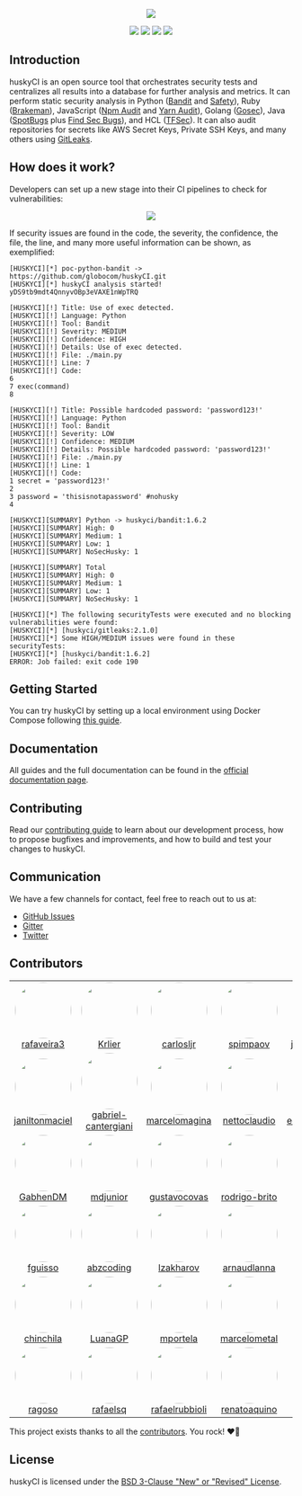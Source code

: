 <p align="center">
  <img src="https://raw.githubusercontent.com/wiki/globocom/huskyCI/images/huskyCI-logo.png" align="center" height="" />
  <!-- logo font: Anton -->
</p>

<p align="center">
  <a href="https://github.com/globocom/huskyCI/releases"><img src="https://img.shields.io/github/v/release/globocom/huskyCI"/></a>
  <a href="https://github.com/rafaveira3/writing-and-presentations/blob/master/DEFCON-27-APP-SEC-VILLAGE-Rafael-Santos-huskyCI-Finding-security-flaws-in-CI-before-deploying-them.pdf"><img src="https://img.shields.io/badge/DEFCON%2027-AppSec%20Village-black"/></a>
<a href="https://github.com/rafaveira3/contributions/blob/master/huskyCI-BlackHat-Europe-2019.pdf"><img src="https://img.shields.io/badge/Black%20Hat%20Europe%202019-Arsenal-black"/></a>
<a href="https://defectdojo.readthedocs.io/en/latest/integrations.html#huskyci-report"><img src="https://img.shields.io/badge/DefectDojo-Compatible-brightgreen"/></a>
</p>

## Introduction

huskyCI is an open source tool that orchestrates security tests and centralizes all results into a database for further analysis and metrics. It can perform static security analysis in Python ([Bandit][Bandit] and [Safety][Safety]), Ruby ([Brakeman][Brakeman]), JavaScript ([Npm Audit][NpmAudit] and [Yarn Audit][YarnAudit]), Golang ([Gosec][Gosec]), Java ([SpotBugs][SpotBugs] plus [Find Sec Bugs][FindSec]), and HCL ([TFSec][TFSec]). It can also audit repositories for secrets like AWS Secret Keys, Private SSH Keys, and many others using [GitLeaks][Gitleaks].

## How does it work?

Developers can set up a new stage into their CI pipelines to check for vulnerabilities:

<p align="center"><img src="huskyCI-stage.png"/></p>

If security issues are found in the code, the severity, the confidence, the file, the line, and many more useful information can be shown, as exemplified:

```
[HUSKYCI][*] poc-python-bandit -> https://github.com/globocom/huskyCI.git
[HUSKYCI][*] huskyCI analysis started! yDS9tb9mdt4QnnyvOBp3eVAXE1nWpTRQ

[HUSKYCI][!] Title: Use of exec detected.
[HUSKYCI][!] Language: Python
[HUSKYCI][!] Tool: Bandit
[HUSKYCI][!] Severity: MEDIUM
[HUSKYCI][!] Confidence: HIGH
[HUSKYCI][!] Details: Use of exec detected.
[HUSKYCI][!] File: ./main.py
[HUSKYCI][!] Line: 7
[HUSKYCI][!] Code:
6
7 exec(command)
8

[HUSKYCI][!] Title: Possible hardcoded password: 'password123!'
[HUSKYCI][!] Language: Python
[HUSKYCI][!] Tool: Bandit
[HUSKYCI][!] Severity: LOW
[HUSKYCI][!] Confidence: MEDIUM
[HUSKYCI][!] Details: Possible hardcoded password: 'password123!'
[HUSKYCI][!] File: ./main.py
[HUSKYCI][!] Line: 1
[HUSKYCI][!] Code:
1 secret = 'password123!'
2
3 password = 'thisisnotapassword' #nohusky
4

[HUSKYCI][SUMMARY] Python -> huskyci/bandit:1.6.2
[HUSKYCI][SUMMARY] High: 0
[HUSKYCI][SUMMARY] Medium: 1
[HUSKYCI][SUMMARY] Low: 1
[HUSKYCI][SUMMARY] NoSecHusky: 1

[HUSKYCI][SUMMARY] Total
[HUSKYCI][SUMMARY] High: 0
[HUSKYCI][SUMMARY] Medium: 1
[HUSKYCI][SUMMARY] Low: 1
[HUSKYCI][SUMMARY] NoSecHusky: 1

[HUSKYCI][*] The following securityTests were executed and no blocking vulnerabilities were found:
[HUSKYCI][*] [huskyci/gitleaks:2.1.0]
[HUSKYCI][*] Some HIGH/MEDIUM issues were found in these securityTests:
[HUSKYCI][*] [huskyci/bandit:1.6.2]
ERROR: Job failed: exit code 190
```

## Getting Started

You can try huskyCI by setting up a local environment using Docker Compose following [this guide](https://huskyci.opensource.globo.com/docs/development/set-up-environment).

## Documentation

All guides and the full documentation can be found in the [official documentation page](https://huskyci.opensource.globo.com/docs/quickstart/overview).

## Contributing

Read our [contributing guide](https://github.com/globocom/huskyCI/blob/master/CONTRIBUTING.md) to learn about our development process, how to propose bugfixes and improvements, and how to build and test your changes to huskyCI.

## Communication

We have a few channels for contact, feel free to reach out to us at:

- [GitHub Issues](https://github.com/globocom/huskyCI/issues)
- [Gitter](https://gitter.im/globocom/huskyCI)
- [Twitter](https://twitter.com/huskyCI)

## Contributors

<!-- CONTRIBUTORS_START -->
<table><tr><td align="center"><a href="https://github.com/rafaveira3"><img src="https://avatars.githubusercontent.com/u/8943477?v=4" width="100" style="border-radius: 50%;"><br>rafaveira3</a></td><td align="center"><a href="https://github.com/Krlier"><img src="https://avatars.githubusercontent.com/u/40367872?v=4" width="100" style="border-radius: 50%;"><br>Krlier</a></td><td align="center"><a href="https://github.com/carlosljr"><img src="https://avatars.githubusercontent.com/u/25513224?v=4" width="100" style="border-radius: 50%;"><br>carlosljr</a></td><td align="center"><a href="https://github.com/spimpaov"><img src="https://avatars.githubusercontent.com/u/22274988?v=4" width="100" style="border-radius: 50%;"><br>spimpaov</a></td><td align="center"><a href="https://github.com/joserenatosilva"><img src="https://avatars.githubusercontent.com/u/11424945?v=4" width="100" style="border-radius: 50%;"><br>joserenatosilva</a></td></tr><tr><td align="center"><a href="https://github.com/janiltonmaciel"><img src="https://avatars.githubusercontent.com/u/987588?v=4" width="100" style="border-radius: 50%;"><br>janiltonmaciel</a></td><td align="center"><a href="https://github.com/gabriel-cantergiani"><img src="https://avatars.githubusercontent.com/u/27586618?v=4" width="100" style="border-radius: 50%;"><br>gabriel-cantergiani</a></td><td align="center"><a href="https://github.com/marcelomagina"><img src="https://avatars.githubusercontent.com/u/12450277?v=4" width="100" style="border-radius: 50%;"><br>marcelomagina</a></td><td align="center"><a href="https://github.com/nettoclaudio"><img src="https://avatars.githubusercontent.com/u/7503687?v=4" width="100" style="border-radius: 50%;"><br>nettoclaudio</a></td><td align="center"><a href="https://github.com/edersonbrilhante"><img src="https://avatars.githubusercontent.com/u/1094995?v=4" width="100" style="border-radius: 50%;"><br>edersonbrilhante</a></td></tr><tr><td align="center"><a href="https://github.com/GabhenDM"><img src="https://avatars.githubusercontent.com/u/38007503?v=4" width="100" style="border-radius: 50%;"><br>GabhenDM</a></td><td align="center"><a href="https://github.com/mdjunior"><img src="https://avatars.githubusercontent.com/u/3290669?v=4" width="100" style="border-radius: 50%;"><br>mdjunior</a></td><td align="center"><a href="https://github.com/gustavocovas"><img src="https://avatars.githubusercontent.com/u/11429002?v=4" width="100" style="border-radius: 50%;"><br>gustavocovas</a></td><td align="center"><a href="https://github.com/rodrigo-brito"><img src="https://avatars.githubusercontent.com/u/7620947?v=4" width="100" style="border-radius: 50%;"><br>rodrigo-brito</a></td><td align="center"><a href="https://github.com/vitoriario"><img src="https://avatars.githubusercontent.com/u/17754098?v=4" width="100" style="border-radius: 50%;"><br>vitoriario</a></td></tr><tr><td align="center"><a href="https://github.com/fguisso"><img src="https://avatars.githubusercontent.com/u/5755568?v=4" width="100" style="border-radius: 50%;"><br>fguisso</a></td><td align="center"><a href="https://github.com/abzcoding"><img src="https://avatars.githubusercontent.com/u/10992695?v=4" width="100" style="border-radius: 50%;"><br>abzcoding</a></td><td align="center"><a href="https://github.com/lzakharov"><img src="https://avatars.githubusercontent.com/u/26368218?v=4" width="100" style="border-radius: 50%;"><br>lzakharov</a></td><td align="center"><a href="https://github.com/arnaudlanna"><img src="https://avatars.githubusercontent.com/u/11250299?v=4" width="100" style="border-radius: 50%;"><br>arnaudlanna</a></td><td align="center"><a href="https://github.com/brenol"><img src="https://avatars.githubusercontent.com/u/7342697?v=4" width="100" style="border-radius: 50%;"><br>brenol</a></td></tr><tr><td align="center"><a href="https://github.com/chinchila"><img src="https://avatars.githubusercontent.com/u/3947315?v=4" width="100" style="border-radius: 50%;"><br>chinchila</a></td><td align="center"><a href="https://github.com/LuanaGP"><img src="https://avatars.githubusercontent.com/u/34948516?v=4" width="100" style="border-radius: 50%;"><br>LuanaGP</a></td><td align="center"><a href="https://github.com/mportela"><img src="https://avatars.githubusercontent.com/u/1304652?v=4" width="100" style="border-radius: 50%;"><br>mportela</a></td><td align="center"><a href="https://github.com/marcelometal"><img src="https://avatars.githubusercontent.com/u/665903?v=4" width="100" style="border-radius: 50%;"><br>marcelometal</a></td><td align="center"><a href="https://github.com/aranhams"><img src="https://avatars.githubusercontent.com/u/18319426?v=4" width="100" style="border-radius: 50%;"><br>aranhams</a></td></tr><tr><td align="center"><a href="https://github.com/ragoso"><img src="https://avatars.githubusercontent.com/u/9319775?v=4" width="100" style="border-radius: 50%;"><br>ragoso</a></td><td align="center"><a href="https://github.com/rafaelsq"><img src="https://avatars.githubusercontent.com/u/1598854?v=4" width="100" style="border-radius: 50%;"><br>rafaelsq</a></td><td align="center"><a href="https://github.com/rafaelrubbioli"><img src="https://avatars.githubusercontent.com/u/15738138?v=4" width="100" style="border-radius: 50%;"><br>rafaelrubbioli</a></td><td align="center"><a href="https://github.com/renatoaquino"><img src="https://avatars.githubusercontent.com/u/516453?v=4" width="100" style="border-radius: 50%;"><br>renatoaquino</a></td><td align="center"><a href="https://github.com/gitter-badger"><img src="https://avatars.githubusercontent.com/u/8518239?v=4" width="100" style="border-radius: 50%;"><br>gitter-badger</a></td></tr></table>
<!-- CONTRIBUTORS_END -->

This project exists thanks to all the [contributors]((https://github.com/globocom/huskyCI/graphs/contributors)). You rock!   ❤️🚀

## License

huskyCI is licensed under the [BSD 3-Clause "New" or "Revised" License](https://github.com/globocom/huskyCI/blob/master/LICENSE.md).

[Bandit]: https://github.com/PyCQA/bandit
[Safety]: https://github.com/pyupio/safety
[Brakeman]: https://github.com/presidentbeef/brakeman
[Gosec]: https://github.com/securego/gosec
[NpmAudit]: https://docs.npmjs.com/cli/audit
[YarnAudit]: https://yarnpkg.com/lang/en/docs/cli/audit/
[Gitleaks]: https://github.com/zricethezav/gitleaks
[SpotBugs]: https://spotbugs.github.io
[FindSec]: https://find-sec-bugs.github.io
[TFSec]: https://github.com/liamg/tfsec
